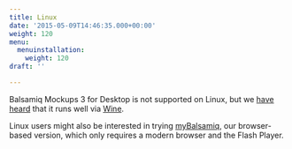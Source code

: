 ```yaml
---
title: Linux
date: '2015-05-09T14:46:35.000+00:00'
weight: 120
menu:
  menuinstallation:
    weight: 120
draft: ''

---
```

Balsamiq Mockups 3 for Desktop is not supported on Linux, but we [have heard](http://deshack.net/install-balsamiq-mockups-in-debianubuntu/) that it runs well via [Wine](https://www.winehq.org/).

Linux users might also be interested in trying [myBalsamiq](https://balsamiq.com/products/mockups/mybalsamiq), our browser-based version, which only requires a modern browser and the Flash Player.
